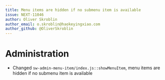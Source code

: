 ```yaml
---
title: Menu items are hidden if no submenu item is available
issue: NEXT-11046
author: Oliver Skroblin
author_email: o.skroblin@haokeyingxiao.com 
author_github: @OliverSkroblin
---
```

# Administration
* Changed `sw-admin-menu-item/index.js::showMenuItem`, menu items are hidden if no submenu item is available
